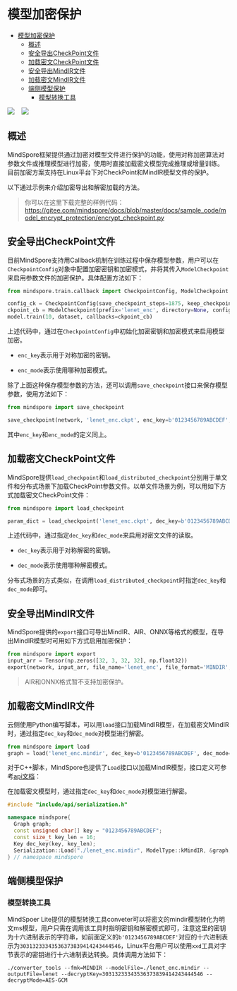 # 模型加密保护

<!-- TOC -->

- [模型加密保护](#模型加密保护)
    - [概述](#概述)
    - [安全导出CheckPoint文件](#安全导出checkpoint文件)
    - [加载密文CheckPoint文件](#加载密文checkpoint文件)
    - [安全导出MindIR文件](#安全导出mindir文件)
    - [加载密文MindIR文件](#加载密文mindir文件)
    - [端侧模型保护](#端侧模型保护)
        - [模型转换工具](#模型转换工具)

<!-- TOC -->
<a href="https://authoring-modelarts-cnnorth4.huaweicloud.com/console/lab?share-url-b64=aHR0cHM6Ly9vYnMuZHVhbHN0YWNrLmNuLW5vcnRoLTQubXlodWF3ZWljbG91ZC5jb20vbWluZHNwb3JlLXdlYnNpdGUvbm90ZWJvb2svbWFzdGVyL25vdGVib29rL21pbmRzcG9yZV9tb2RlbF9lbmNyeXB0X3Byb3RlY3Rpb24uaXB5bmI=&imageid=65f636a0-56cf-49df-b941-7d2a07ba8c8c" target="_blank"><img src="https://gitee.com/mindspore/docs/raw/master/resource/_static/logo_modelarts.png"></a>
&nbsp;&nbsp;
<a href="https://gitee.com/mindspore/docs/blob/master/docs/mindarmour/docs/source_zh_cn/model_encrypt_protection.md" target="_blank"><img src="https://gitee.com/mindspore/docs/raw/master/resource/_static/logo_source.png"></a>

## 概述

MindSpore框架提供通过加密对模型文件进行保护的功能，使用对称加密算法对参数文件或推理模型进行加密，使用时直接加载密文模型完成推理或增量训练。
目前加密方案支持在Linux平台下对CheckPoint和MindIR模型文件的保护。

以下通过示例来介绍加密导出和解密加载的方法。

> 你可以在这里下载完整的样例代码：<https://gitee.com/mindspore/docs/blob/master/docs/sample_code/model_encrypt_protection/encrypt_checkpoint.py>

## 安全导出CheckPoint文件

目前MindSpore支持用Callback机制在训练过程中保存模型参数，用户可以在`CheckpointConfig`对象中配置加密密钥和加密模式，并将其传入`ModelCheckpoint`来启用参数文件的加密保护。具体配置方法如下：

```python
from mindspore.train.callback import CheckpointConfig, ModelCheckpoint

config_ck = CheckpointConfig(save_checkpoint_steps=1875, keep_checkpoint_max=10, enc_key=b'0123456789ABCDEF', enc_mode='AES-GCM')
ckpoint_cb = ModelCheckpoint(prefix='lenet_enc', directory=None, config=config_ck)
model.train(10, dataset, callbacks=ckpoint_cb)
```

上述代码中，通过在`CheckpointConfig`中初始化加密密钥和加密模式来启用模型加密。

- `enc_key`表示用于对称加密的密钥。

- `enc_mode`表示使用哪种加密模式。

除了上面这种保存模型参数的方法，还可以调用`save_checkpoint`接口来保存模型参数，使用方法如下：

```python
from mindspore import save_checkpoint

save_checkpoint(network, 'lenet_enc.ckpt', enc_key=b'0123456789ABCDEF', enc_mode='AES-GCM')
```

其中`enc_key`和`enc_mode`的定义同上。

## 加载密文CheckPoint文件

MindSpore提供`load_checkpoint`和`load_distributed_checkpoint`分别用于单文件和分布式场景下加载CheckPoint参数文件。以单文件场景为例，可以用如下方式加载密文CheckPoint文件：

```python
from mindspore import load_checkpoint

param_dict = load_checkpoint('lenet_enc.ckpt', dec_key=b'0123456789ABCDEF', dec_mode='AES-GCM')
```

上述代码中，通过指定`dec_key`和`dec_mode`来启用对密文文件的读取。

- `dec_key`表示用于对称解密的密钥。

- `dec_mode`表示使用哪种解密模式。

分布式场景的方式类似，在调用`load_distributed_checkpoint`时指定`dec_key`和`dec_mode`即可。

## 安全导出MindIR文件

MindSpore提供的`export`接口可导出MindIR、AIR、ONNX等格式的模型，在导出MindIR模型时可用如下方式启用加密保护：

```python
from mindspore import export
input_arr = Tensor(np.zeros([32, 3, 32, 32], np.float32))
export(network, input_arr, file_name='lenet_enc', file_format='MINDIR', enc_key=b'0123456789ABCDEF', enc_mode='AES-GCM')
```

> AIR和ONNX格式暂不支持加密保护。

## 加载密文MindIR文件

云侧使用Python编写脚本，可以用`load`接口加载MindIR模型，在加载密文MindIR时，通过指定`dec_key`和`dec_mode`对模型进行解密。

```python
from mindspore import load
graph = load('lenet_enc.mindir', dec_key=b'0123456789ABCDEF', dec_mode='AES-GCM')
```

对于C++脚本，MindSpore也提供了`Load`接口以加载MindIR模型，接口定义可参考[api文档](https://www.mindspore.cn/lite/api/zh-CN/master/api_cpp/mindspore.html?highlight=load)：

在加载密文模型时，通过指定`dec_key`和`dec_mode`对模型进行解密。

```C++
#include "include/api/serialization.h"

namespace mindspore{
  Graph graph;
  const unsigned char[] key = "0123456789ABCDEF";
  const size_t key_len = 16;
  Key dec_key(key, key_len);
  Serialization::Load("./lenet_enc.mindir", ModelType::kMindIR, &graph, dec_key, "AES-GCM");
} // namespace mindspore
```

## 端侧模型保护

### 模型转换工具

MindSpoer Lite提供的模型转换工具conveter可以将密文的mindir模型转化为明文ms模型，用户只需在调用该工具时指明密钥和解密模式即可，注意这里的密钥为十六进制表示的字符串，如前面定义的`b'0123456789ABCDEF'`对应的十六进制表示为`30313233343536373839414243444546`，Linux平台用户可以使用`xxd`工具对字节表示的密钥进行十六进制表达转换。具体调用方法如下：

```shell
./converter_tools --fmk=MINDIR --modelFile=./lenet_enc.mindir --outputFile=lenet --decryptKey=30313233343536373839414243444546 --decryptMode=AES-GCM
```


